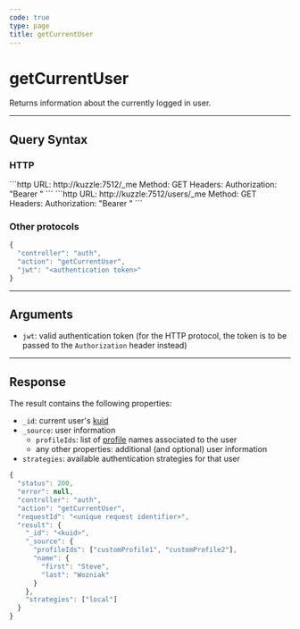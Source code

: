 ```yaml
---
code: true
type: page
title: getCurrentUser
---
```


# getCurrentUser



Returns information about the currently logged in user.

---

## Query Syntax

### HTTP

<SinceBadge version="2.4.0"/>
```http
URL: http://kuzzle:7512/_me
Method: GET
Headers: Authorization: "Bearer <authentication token>"
```

<DeprecatedBadge version="2.4.0">
```http
URL: http://kuzzle:7512/users/_me
Method: GET
Headers: Authorization: "Bearer <authentication token>"
```
</DeprecatedBadge>

### Other protocols

```js
{
  "controller": "auth",
  "action": "getCurrentUser",
  "jwt": "<authentication token>"
}
```

---

## Arguments

- `jwt`: valid authentication token (for the HTTP protocol, the token is to be passed to the `Authorization` header instead)

---

## Response

The result contains the following properties:

- `_id`: current user's [kuid](/core/2/guides/main-concepts/5-authentication#kuzzle-user-identifier-kuid)
- `_source`: user information
  - `profileIds`: list of [profile](/core/2/guides/essentials/security#users-profiles-and-roles) names associated to the user
  - any other properties: additional (and optional) user information
- `strategies`: available authentication strategies for that user

```js
{
  "status": 200,
  "error": null,
  "controller": "auth",
  "action": "getCurrentUser",
  "requestId": "<unique request identifier>",
  "result": {
    "_id": "<kuid>",
    "_source": {
      "profileIds": ["customProfile1", "customProfile2"],
      "name": {
        "first": "Steve",
        "last": "Wozniak"
      }
    },
    "strategies": ["local"]
  }
}
```
